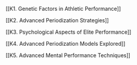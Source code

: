 

[[K1. Genetic Factors in Athletic Performance]]

[[K2. Advanced Periodization Strategies]]

[[K3. Psychological Aspects of Elite Performance]]

[[K4. Advanced Periodization Models Explored]]

[[K5. Advanced Mental Performance Techniques]]